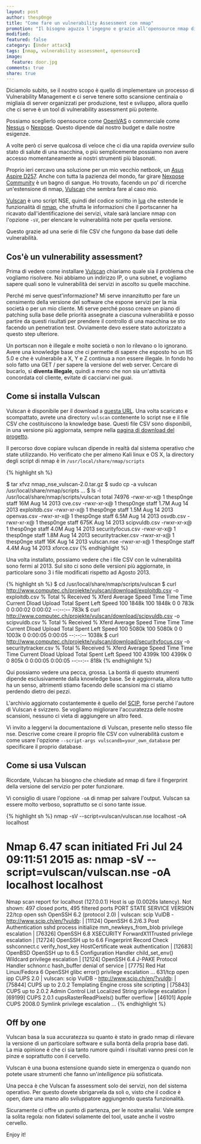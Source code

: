 ```yaml
---
layout: post
author: thesp0nge
title: "Come fare un vulnerability Assessment con nmap"
promotion: "Il bisogno aguzza l'ingegno e grazie all'opensource nmap diventa anche un tool per il vulnerability assessment. Vediamo come."
modified: 
featured: false
category: [Under attack]
tags: [nmap, vulnerability assessment, opensource]
image:
  feature: door.jpg
comments: true
share: true
---
```


Diciamolo subito, se il nostro scopo è quello di implementare un processo di
Vulnerability Management e ci serve tenere sotto scansione centinaia o migliaia
di server organizzati per produzione, test e sviluppo, allora quello che ci
serve è un tool di vulnerability assessment più potente.

Possiamo sceglierlo opensource come [OpenVAS](https://openvas.org) o
commerciale come [Nessus](https://www.tenable.com) o
[Nexpose](https://www.rapid7.com). Questo dipende dal nostro budget e dalle
nostre esigenze.

A volte però ci serve qualcosa di veloce che ci dia una rapida _overview_ sullo
stato di salute di una macchina, o più semplicemente possiamo non avere accesso
momentaneamente ai nostri strumenti più blasonati.

Proprio ieri cercavo una soluzione per un mio vecchio netbook, un [Asus Aspire
D257](http://notebookitalia.it/recensione-acer-aspire-one-d257-13376). Anche con tutta la pazienza del mondo, far girare [Nexpose
Community](https://www.rapid7.com) è un bagno di sangue. Ho trovato, facendo un
po' di ricerche un'estensione di nmap, [Vulscan](http://www.computec.ch/projekte/vulscan/?) che sembra fare al caso
mio.

[Vulscan](http://www.computec.ch/projekte/vulscan/?) è uno script NSE, quindi del codice scritto in [lua](http://www.lua.org) che
estende le funzionalità di [nmap](#http://nmap.org), che sfrutta le informazioni che il
portscanner ha ricavato dall'identificazione dei servizi, vitale sarà lanciare
nmap con l'opzione ```-sV```, per elencare le
vulnerabilità note per quella versione.

Questo grazie ad una serie di file CSV che fungono da base dati delle
vulnerabilità.

## Cos'è un vulnerability assessment?

Prima di vedere come installare [Vulscan](#) chiariamo quale sia il problema
che vogliamo risolvere. Noi abbiamo un indirizzo IP, o una subnet, e vogliamo
sapere quali sono le vulnerabilità dei servizi in ascolto su quelle macchine.

Perché mi serve quest'informazione? Mi serve innanzitutto per fare un
censimento della versione del software che espone servizi per la mia società o
per un mio cliente. Mi serve perché posso creare un piano di patching sulla
base delle priorità assegnate a ciascuna vulnerabilità e posso partire da
questi risultati per prendere il controllo di una macchina se sto facendo un
penetration test. Ovviamente devo essere stato autorizzato a questo step
ulteriore.

Un portscan non è illegale e molte società o non lo rilevano o lo ignorano.
Avere una knowledge base che ci permette di sapere che esposto ho un IIS 5.0 e
che è vulnerabile a X, Y e Z continua a non essere illegale. In fondo ho solo
fatto una GET / per sapere la versione del web server. Cercare di bucarlo, sì
**diventa illegale**, quindi a meno che non sia un'attività concordata col
cliente, evitate di cacciarvi nei guai.

## Come si installa Vulscan

Vulscan è disponibile per il download a [questa
URL](http://www.computec.ch/projekte/vulscan/?s=download). Una volta scaricato
e scompattato, avrete una directory ```vulscan``` contenente lo script nse e il
file CSV che costituiscono la knowledge base. Questi file CSV sono disponibili,
in una versione più aggiornata, sempre nella [pagina di download del
progetto](http://www.computec.ch/projekte/vulscan/?s=download).

Il percorso dove copiare vulscan dipende in realtà dal sistema operativo che
state utilizzando. Ho verificato che per almeno Kali linux e OS X, la directory
degli script di nmap è in ```/usr/local/share/nmap/scripts```

{% highlight sh %}

$ tar xfvz nmap_nse_vulscan-2.0.tar.gz
$ sudo cp -a vulscan /usr/local/share/nmap/scripts
...
$ ls -l /usr/local/share/nmap/scripts/vulscan
total 74976
-rwxr-xr-x@ 1 thesp0nge  staff    16M Aug 14  2013 cve.csv
-rwxr-xr-x@ 1 thesp0nge  staff   1.7M Aug 14  2013 exploitdb.csv
-rwxr-xr-x@ 1 thesp0nge  staff   1.5M Aug 14  2013 openvas.csv
-rwxr-xr-x@ 1 thesp0nge  staff   6.5M Aug 14  2013 osvdb.csv
-rwxr-xr-x@ 1 thesp0nge  staff   675K Aug 14  2013 scipvuldb.csv
-rwxr-xr-x@ 1 thesp0nge  staff   4.0M Aug 14  2013 securityfocus.csv
-rwxr-xr-x@ 1 thesp0nge  staff   1.8M Aug 14  2013 securitytracker.csv
-rwxr-xr-x@ 1 thesp0nge  staff    16K Aug 14  2013 vulscan.nse
-rwxr-xr-x@ 1 thesp0nge  staff   4.4M Aug 14  2013 xforce.csv
{% endhighlight %}

Una volta installato, possiamo vedere che i file CSV con le vulnerabilità sono
fermi al 2013. Sul sito ci sono delle versioni più aggiornate, in particolare
sono 3 i file modificati rispetto ad Agosto 2013.

{% highlight sh %}
$ cd /usr/local/share/nmap/scripts/vulscan
$ curl http://www.computec.ch/projekte/vulscan/download/exploitdb.csv -o exploitdb.csv
  % Total    % Received % Xferd  Average Speed   Time    Time     Time  Current
                                 Dload  Upload   Total   Spent    Left  Speed
100 1848k  100 1848k    0     0   783k      0  0:00:02  0:00:02 --:--:--  783k
$ curl http://www.computec.ch/projekte/vulscan/download/scipvuldb.csv -o scipvuldb.csv
  % Total    % Received % Xferd  Average Speed   Time    Time     Time  Current
                                 Dload  Upload   Total   Spent    Left  Speed
100 5080k  100 5080k    0     0  1003k      0  0:00:05  0:00:05 --:--:-- 1038k
$ curl http://www.computec.ch/projekte/vulscan/download/securityfocus.csv -o securitytracker.csv
  % Total    % Received % Xferd  Average Speed   Time    Time     Time  Current
                                 Dload  Upload   Total   Spent    Left  Speed
100 4399k  100 4399k    0     0   805k      0  0:00:05  0:00:05 --:--:--  818k
{% endhighlight %}

Qui possiamo vedere una pecca, grossa. La bontà di questo strumenti dipende
esclusivamente dalla knowledge base. Se è aggiornata, allora tutto ha un senso,
altrimenti stiamo facendo delle scansioni ma ci stiamo perdendo dietro dei
pezzi.

L'archivio aggiornato costantemente è quello del
[SCIP](http://www.scip.ch/en/?vuldb), forse perché l'autore di Vulscan è
svizzero. Se vogliamo migliorare l'accuratezza delle nostre scansioni, nessuno
ci vieta di aggiungere un altro feed.

Vi invito a leggervi la documentazione di Vulscan, presente nello stesso file
nse. Descrive come creare il proprio file CSV con vulnerabilità custom e come
usare l'opzione ```--script-args vulscandb=your_own_database``` per specificare
il proprio database.

## Come si usa Vulscan

Ricordate, Vulscan ha bisogno che chiediate ad nmap di fare il fingerprint
della versione del servizio per poter funzionare.

Vi consiglio di usare l'opzione ```-oA``` di nmap per salvare l'output. Vulscan
sa essere molto verboso, soprattutto se ci sono tante issue.

{% highlight sh %}
nmap -sV --script=vulscan/vulscan.nse localhost -oA localhost

# Nmap 6.47 scan initiated Fri Jul 24 09:11:51 2015 as: nmap -sV --script=vulscan/vulscan.nse -oA localhost localhost
Nmap scan report for localhost (127.0.0.1)
Host is up (0.0026s latency).
Not shown: 497 closed ports, 495 filtered ports
PORT     STATE SERVICE    VERSION
22/tcp   open  ssh        OpenSSH 6.2 (protocol 2.0)
| vulscan: scip VulDB - http://www.scip.ch/en/?vuldb:
| [11124] OpenSSH 6.2/6.3 Post Authentication sshd process initialize mm_newkeys_from_blob privilege escalation
| [76326] OpenSSH 6.8 XSECURITY ForwardX11Trusted privilege escalation
| [12724] OpenSSH up to 6.6 Fingerprint Record Check sshconnect.c verify_host_key HostCertificate weak authentication
| [12683] OpenBSD OpenSSH up to 6.5 Configuration Handler child_set_env() Wildcard privilege escalation
| [12124] OpenSSH 6.4 J-PAKE Protocol Handler schnorr.c hash_buffer denial of service
| [7775] Red Hat Linux/Fedora 6 OpenSSH glibc error() privilege escalation
...
631/tcp  open  ipp        CUPS 2.0
| vulscan: scip VulDB - http://www.scip.ch/en/?vuldb:
| [75844] CUPS up to 2.0.2 Templating Engine cross site scripting
| [75843] CUPS up to 2.0.2 Admin Control List Localized String privilege escalation
| [69199] CUPS 2.0.1 cupsRasterReadPixels() buffer overflow
| [46101] Apple CUPS 2008.0 Symlink privilege escalation
...
{% endhighlight %}

## Off by one

Vulscan basa la sua accuratezza su quanto è stato in grado nmap di rilevare la
versione di un particolare software e sulla bontà della propria base dati. La
mia opinione è che ci sia tanto rumore quindi i risultati vanno presi con le
pinze e soprattutto con il cervello.

Vulscan è una buona estensione quando siete in emergenza o quando non potete
usare strumenti che fanno un'_intelligence_ più sofisticata.

Una pecca è che Vulscan fa assessment solo dei servizi, non del sistema
operativo. Per questo dovete sbrigarvela da soli o, visto che il codice è open,
dare una mano allo sviluppatore aggiungendo questa funzionalità.

Sicuramente ci offre un punto di partenza, per le nostre analisi. Vale sempre
la solita regola: non fidatevi solamente del tool, usate anche il vostro
cervello.

Enjoy it!

